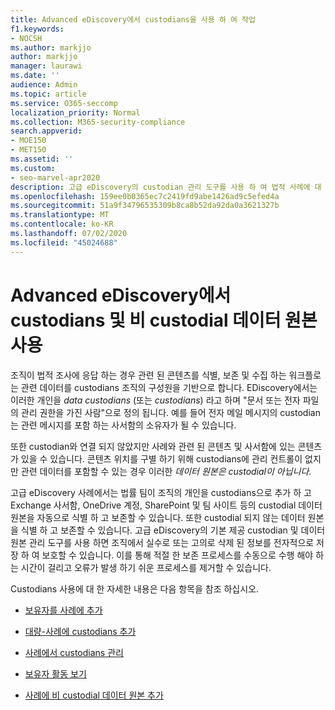 ```yaml
---
title: Advanced eDiscovery에서 custodians을 사용 하 여 작업
f1.keywords:
- NOCSH
ms.author: markjjo
author: markjjo
manager: laurawi
ms.date: ''
audience: Admin
ms.topic: article
ms.service: O365-seccomp
localization_priority: Normal
ms.collection: M365-security-compliance
search.appverid:
- MOE150
- MET150
ms.assetid: ''
ms.custom:
- seo-marvel-apr2020
description: 고급 eDiscovery의 custodian 관리 도구를 사용 하 여 법적 사례에 대 한 데이터를 관리 하는 방법을 알아봅니다.
ms.openlocfilehash: 159ee0b0365ec7c2419fd9abe1426ad9c5efed4a
ms.sourcegitcommit: 51a9f34796535309b8ca8b52da92da0a3621327b
ms.translationtype: MT
ms.contentlocale: ko-KR
ms.lasthandoff: 07/02/2020
ms.locfileid: "45024688"
---
```

# <a name="work-with-custodians-and-non-custodial-data-sources-in-advanced-ediscovery"></a>Advanced eDiscovery에서 custodians 및 비 custodial 데이터 원본 사용

조직이 법적 조사에 응답 하는 경우 관련 된 콘텐츠를 식별, 보존 및 수집 하는 워크플로는 관련 데이터를 custodians 조직의 구성원을 기반으로 합니다. EDiscovery에서는 이러한 개인을 *data custodians* (또는 *custodians*) 라고 하며 "문서 또는 전자 파일의 관리 권한을 가진 사람"으로 정의 됩니다. 예를 들어 전자 메일 메시지의 custodian는 관련 메시지를 포함 하는 사서함의 소유자가 될 수 있습니다.

또한 custodian와 연결 되지 않았지만 사례와 관련 된 콘텐츠 및 사서함에 있는 콘텐츠가 있을 수 있습니다. 콘텐츠 위치를 구별 하기 위해 custodians에 관리 컨트롤이 없지만 관련 데이터를 포함할 수 있는 경우 이러한 *데이터 원본은 custodial이 아닙니다*.

고급 eDiscovery 사례에서는 법률 팀이 조직의 개인을 custodians으로 추가 하 고 Exchange 사서함, OneDrive 계정, SharePoint 및 팀 사이트 등의 custodial 데이터 원본을 자동으로 식별 하 고 보존할 수 있습니다. 또한 custodial 되지 않는 데이터 원본을 식별 하 고 보존할 수 있습니다. 고급 eDiscovery의 기본 제공 custodian 및 데이터 원본 관리 도구를 사용 하면 조직에서 실수로 또는 고의로 삭제 된 정보를 전자적으로 저장 하 여 보호할 수 있습니다. 이를 통해 적절 한 보존 프로세스를 수동으로 수행 해야 하는 시간이 걸리고 오류가 발생 하기 쉬운 프로세스를 제거할 수 있습니다.

Custodians 사용에 대 한 자세한 내용은 다음 항목을 참조 하십시오.

- [보유자를 사례에 추가](add-custodians-to-case.md)

- [대량-사례에 custodians 추가](bulk-add-custodians.md)

- [사례에서 custodians 관리](manage-new-custodians.md)

- [보유자 활동 보기](view-custodian-activity.md)

- [사례에 비 custodial 데이터 원본 추가](non-custodial-data-sources.md)
